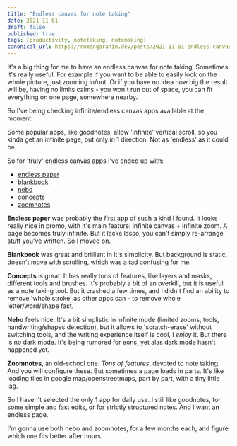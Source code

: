 ```yaml
---
title: "Endless canvas for note taking"
date: 2021-11-01
draft: false
published: true
tags: [productivity, notetaking, notemaking]
canonical_url: https://romangaranin.dev/posts/2021-11-01-endless-canvas-for-note-taking
---
```

It's a big thing for me to have an endless canvas for note taking.
Sometimes it's really useful. 
For example if you want to be able to easily look on the whole picture, just zooming in/out. 
Or if you have no idea how big the result will be, having no limits calms - you won't run out of space, you can fit everything on one page, somewhere nearby. 

So I've being checking infinite/endless canvas apps available at the moment.

Some popular apps, like goodnotes, allow 'infinite' vertical scroll, so you kinda get an infinite page, but only in 1 direction. Not as 'endless' as it could be.

So for 'truly' endless canvas apps I've ended up with:
- [endless paper](http://endlesspaper.app)
- [blankbook](https://www.legolas.me/blankbook-english)
- [nebo](https://www.nebo.app)
- [concepts](http://concepts.app)
- [zoomnotes](http://zoom-notes.com)

**Endless paper** was probably the first app of such a kind I found. 
It looks really nice in promo, with it's main feature: infinite canvas + infinite zoom. A page becomes truly infinite.
But it lacks lasso, you can't simply re-arrange stuff you've written. So I moved on.

**Blankbook** was great and brilliant in it's simplicity.
But background is static, doesn't move with scrolling, which was a tad confusing for me.

**Concepts** is great. 
It has really tons of features, like layers and masks, different tools and brushes.
It's probably a bit of an overkill, but it is useful as a note taking tool.
But it crashed a few times, and I didn't find an ability to remove 'whole stroke' as other apps can - to remove whole letter/word/shape fast.

**Nebo** feels nice.
It's a bit simplistic in infinite mode (limited zooms, tools, handwriting/shapes detection), but it allows to 'scratch-erase' without switching tools, and the writing experience itself is cool, I _enjoy_ it. 
But there is no dark mode. It's being rumored for eons, yet alas dark mode hasn't happened yet.

**Zoomnotes**, an old-school one.
_Tons of features_, devoted to note taking.
And you will configure these.
But sometimes a page loads in parts. It's like loading tiles in google map/openstreetmaps, part by part, with a tiny little lag.

So I haven't selected the only 1 app for daily use.
I still like goodnotes, for some simple and fast edits, or for strictly structured notes.
And I want an endless page. 

I'm gonna use both nebo and zoomnotes, for a few months each, and figure which one fits better after hours.
